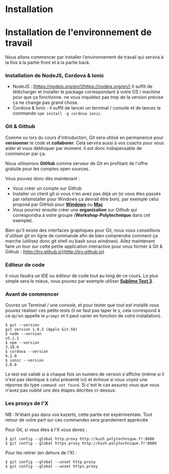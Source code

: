 # Installation


# Installation de l'environnement de travail

Nous allons commencer par installer l'environnement de travail qui servira à la fois à la partie front et à la partie back.


### Installation de NodeJS, Cordova & Ionic

* NodeJS : [https://nodejs.org/en/](https://nodejs.org/en/) Il suffit de télécharger et installer le package correspondant à votre OS / machine pour que ça fonctionne. ne vous inquiétez pas trop de la version précise ça ne change pas grand chose.
* Cordova & Ionic : il suffit de lancer un terminal / console et de lancez la commande `npm install -g cordova ionic`.


### Git & Github

Comme vu lors du cours d'introduction, Git sera utilisé en permanence pour **versionner** le code et **collaborer**. Cela servira aussi à vos coachs pour vous aider et vous débloquer par moment. Il est donc indispensable de commencer par ça.

Nous utiliserons **GitHub** comme serveur de Git en profitant de l'offre gratuite pour les comptes open sources.

Vous pouvez donc dès maintenant :

* Vous créer un compte sur Github
* Installer un client git si vous n'en avez pas déjà un (si vous êtes passés par railsinstaller pour Windows ça devrait être bon), par exemple celui proposé par GitHub pour [**Windows**](http://windows.github.com/) ou [**Mac**](http://mac.github.com/)
* Vous pourrez ensuite créer une __organization__ sur Github qui correspondra à votre groupe (__Workshop-Polytechnique__ dans cet exemple).

Bien qu'il existe des interfaces graphiques pour Git, nous vous conseillons d'utiliser git en ligne de commande afin de bien comprendre comment ça marche (utilisez donc git shell ou bash sous windows).
Allez maintenant faire un tour sur cette petite application interactive pour vous former à Git & Github : [http://try.github.io](http://try.github.io)

### Editeur de code

Il vous faudra un IDE ou éditeur de code tout au long de ce cours. Le plus simple sera le mieux, vous pouvez par exemple utiliser [**Sublime Text 3**](http://www.sublimetext.com/3).

### Avant de commencer

Ouvrez un Terminal / une console, et pour tester que tout est installé vous pouvez réaliser ces petits tests (il ne faut pas taper le `$`, cela correspond à ce qu'on appelle le `prompt` et il peut varier en fonction de votre installation).

    $ git --version
    git version 1.9.3 (Apple Git-50)
    $ node --version
    v5.1.1
    $ npm --version
    3.10.6
    $ cordova --version
    6.2.0
    $ ionic --version
    2.0.0
    

Le test est validé si à chaque fois un numéro de version s'affiche (même si il n'est pas identique à celui présenté ici) et échoue si vous voyez une réponse du type `command not found`. Si c'est le cas assurez vous que vous n'avez pas oublié une des étapes décrites ci-dessus.

### Les proxys de l'X

NB : N'étant pas dans vos kazerts, cette partie est expérimentale. Tout retour de votre part sur ces commandes sera grandement appréciée

Pour Git, si vous êtes à l'X vous devez :

	$ git config --global http.proxy http://kuzh.polytechnique.fr:8080
	$ git config --global https.proxy http://kuzh.polytechnique.fr:8080
	
Pour les retirer (en dehors de l'X) :

	$ git config --global --unset http.proxy
	$ git config --global --unset https.proxy
  
  
